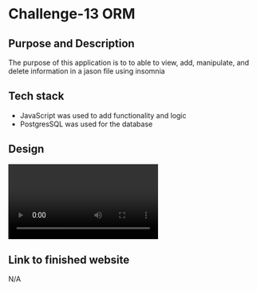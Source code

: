 # Challenge-13 ORM

## Purpose and Description

The purpose of this application is to to able to view, add, manipulate, and delete information in a jason file using insomnia

## Tech stack

* JavaScript was used to add functionality and logic
* PostgresSQL was used for the database
  


## Design






<video controls src="bandicam 2024-09-22 00-10-11-080.mp4" title="Title"></video>






## Link to finished website
N/A
